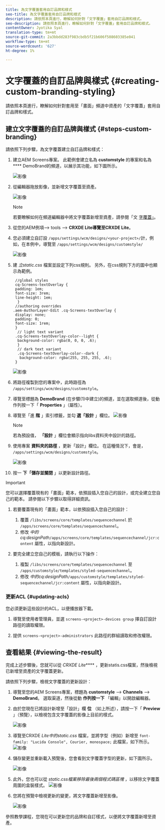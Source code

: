 ```yaml
---
title: 為文字覆蓋套用自訂品牌和樣式
seo-title: 為文字覆蓋套用自訂品牌和樣式
description: 請依照本頁進行，瞭解如何針對「文字覆蓋」套用自訂品牌和樣式。
seo-description: 請依照本頁進行，瞭解如何針對「文字覆蓋」套用自訂品牌和樣式。
contentOwner: Jyotika Syal
translation-type: tm+mt
source-git-commit: 2a3bbdd283f983cbdb5f21b606f508603385e041
workflow-type: tm+mt
source-wordcount: '627'
ht-degree: 1%

---
```



# 文字覆蓋的自訂品牌與樣式 {#creating-custom-branding-styling}

請依照本頁進行，瞭解如何針對套用至「畫面」頻道中資產的「文字覆蓋」套用自訂品牌和樣式。

## 建立文字覆蓋的自訂品牌與樣式 {#steps-custom-branding}

請依照下列步驟，為文字覆蓋建立自訂品牌和樣式：

1. 建立AEM Screens專案。 此範例會建立名為 **customstyle** 的專案和名為 **** DemoBrand的頻道，以展示其功能，如下圖所示。

   ![影像](/help/user-guide/assets/custom-brand/custom-brand1.png)

1. 從編輯器拖放影像，並新增文字覆蓋至資產。

   ![影像](/help/user-guide/assets/custom-brand/custom-brand2.png)

   >[!NOTE]
   >若要瞭解如何在頻道編輯器中將文字覆蓋新增至資產，請參閱「文 [字覆蓋」](/help/user-guide/text-overlay.md)。

1. 從您的AEM例項—> tools —> **CRXDE Lite導覽至CRXDE Lite**。

1. 您必須建立自訂設 `/apps/settings/wcm/designs/<your-project>/`計，例如，在本例中，導覽至 `/apps/settings/wcm/designs/customstyle/`

   ![影像](/help/user-guide/assets/custom-brand/custom-brand3.png)

1. 建 *立static.css* 檔案並設定下列css規則。 另外，在css規則下方的圖中也顯示為範例。

   ```shell
    //global styles
    cq-Screens-textOverlay {
    padding: 1em;
    font-size: 3rem;
    line-height: 1em;
     }
    //authoring overrides
   .aem-AuthorLayer-Edit .cq-Screens-textOverlay {
    display: none;
    padding: 0;
    font-size: 1rem;
    }
     // light text variant
    .cq-Screens-textOverlay-color--light {
     background-color: rgba(0, 0, 0, .6);
     }
     // dark text variant
     .cq-Screens-textOverlay-color--dark {
      background-color: rgba(255, 255, 255, .6);
    }
   ```

   ![影像](/help/user-guide/assets/custom-brand/custom-brand4.png)

1. 將路徑複製到您的專案中，此時路徑為 `/apps/settings/wcm/designs/customstyle`。

1. 導覽至標題為 **DemoBrand** (在步驟(1)中建立)的頻道，並在選取頻道後，從動作列按一下「 **Properties** 」（屬性）。

1. 導覽至「進 **階** 」索引標籤，並勾 **選「設計** 」欄位。
   ![影像](/help/user-guide/assets/custom-brand/custom-brand5.png)

   >[!NOTE]
   >若為預設值， **「設計** 」欄位會顯示指向libs資料夾中設計的路徑。

1. 使用專案 **資料夾的路徑** ，更新「設計」欄位。 在這種情況下，會是， `/apps/settings/wcm/designs/customstyle`。

   ![影像](/help/user-guide/assets/custom-brand/custom-brand6.png)

1. 按一 **下「儲存並關閉** 」以更新設計路徑。

>[!IMPORTANT]
>
>您可以選擇覆蓋現有的「畫面」範本，依預設插入您自己的設計，或完全建立您自己的範本。 請參閱以下步驟以取得詳細資訊。

1. 若要覆蓋現有的「畫面」範本，以依預設插入您自己的設計：

   1. 覆蓋 `/libs/screens/core/templates/sequencechannel` 於 `/apps/screens/core/templates/sequencechannel`。
   1. 修改 *中的cq:designPath*`/apps/screens/core/templates/sequencechannel/jcr:content` 屬性，以指向新設計。

1. 要完全建立您自己的模板，請執行以下操作：
   1. 複製 `/libs/screens/core/templates/sequencechannel` 至 `/apps/customstyle/templates/styled-sequencechannel`。
   1. 修改 *中的cq:designPath*`/apps/customstyle/templates/styled-sequencechannel/jcr:content` 屬性，以指向新設計。


### 更新ACL {#updating-acls}

您必須更新這些設計的ACL，以便播放器下載。

1. 導覽至使用者管理員，並選 `screens-<project>-devices group` 擇自訂設計路徑的讀取權限。

1. 提供 `screens-<project>-administrators` 此路徑的群組讀取和修改權限。

## 查看結果 {#viewing-the-result}

完成上述步驟後，您就可以從 *CRXDE Lite***** ，更新statis.css檔案，然後檢視已新增至資產的文字覆蓋更新。

請依照下列步驟，檢視文字覆蓋的更新設計：

1. 導覽至您的AEM Screens專案，標題為 **customstyle** —> **Channels** —> **DemoBrand**。 選取渠道，然後從動 **作列按一下** 「編輯」以開啟編輯器。

1. 由於您現在已將設計新增至「設計」欄 **位** （如上所述），請按一下「 **Preview** 」（預覽），以檢視包含文字覆蓋的影像上目前的樣式。

   ![影像](/help/user-guide/assets/custom-brand/custom-brand7.png)

1. 導覽至CRXDE *Lite中的static.css* 檔案，並將字型（例如）新增至 `font-family: "Lucida Console", Courier, monospace;` 此檔案，如下所示。
   ![影像](/help/user-guide/assets/custom-brand/custom-brand8.png)

1. 儲存變更並重新載入預覽後，您會看到文字覆蓋字型的更新，如下圖所示。

   ![影像](/help/user-guide/assets/custom-brand/custom-brand9.png)

1. 此外，您也可以從 *static.css檔案移除最後兩個程式碼區塊* ，以移除文字覆蓋周圍的盒裝樣式。
   ![影像](/help/user-guide/assets/custom-brand/custom-brand10.png)

1. 您將在預覽中檢視更新的變更，將文字覆蓋新增至影像。

   ![影像](/help/user-guide/assets/custom-brand/custom-brand11.png)

參照教學課程，您現在可以更新您的品牌和自訂樣式，以便將文字覆蓋新增至資產。









